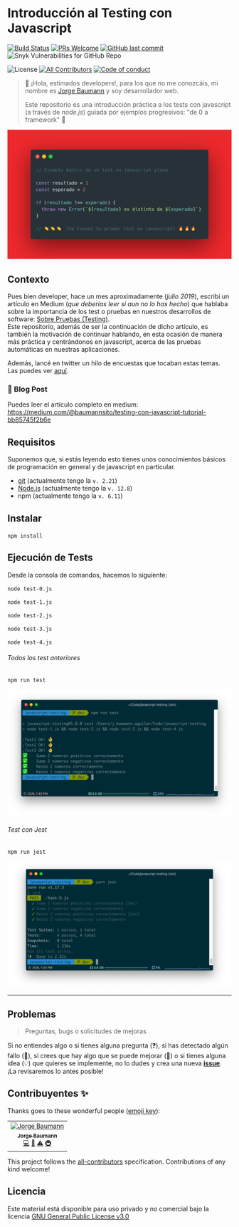 # Introducción al Testing con Javascript

[![Build Status](https://action-badges.now.sh/baumannzone/javascript-testing?action=Run%20Tests)](https://github.com/baumannzone/javascript-testing/actions)
[![PRs Welcome](https://img.shields.io/badge/PRs-welcome-brightgreen.svg?style=flat-square)](https://github.com/baumannzone/javascript-testing/pulls)
[![GitHub last commit](https://img.shields.io/github/last-commit/baumannzone/javascript-testing?style=flat-square)](https://github.com/baumannzone/javascript-testing/commits/master)
![Snyk Vulnerabilities for GitHub Repo](https://img.shields.io/snyk/vulnerabilities/github/baumannzone/javascript-testing?style=flat-square)

![License](https://img.shields.io/github/license/baumannzone/javascript-testing?color=blue&style=flat-square)
[![All Contributors](https://img.shields.io/badge/all_contributors-1-orange.svg?style=flat-square)](#contribuyentes-)
[![Code of conduct](https://img.shields.io/badge/code%20of-conduct-ff69b4.svg?style=flat-square)](https://github.com/baumannzone/javascript-testing/blob/master/CODE_OF_CONDUCT.md)
  
> 👋 ¡Hola, estimados developers!, para los que no me conozcáis, mi nombre es [Jorge Baumann](https://twitter.com/baumannzone) y soy desarrollador web.
>
> Este repositorio es una introducción práctica a los tests con javascript (a través de _node.js_) guiada por ejemplos progresivos: "de 0 a framework" 🎉

![Ejemplo test básico en javascript](./assets/ejemplo-test.png)

## Contexto
Pues bien developer, hace un mes aproximadamente (_julio 2019_), escribí un artículo en Medium (_que deberías leer si aun no lo has hecho_) que hablaba sobre la importancia de los test o pruebas en nuestros desarrollos de software: [Sobre Pruebas (Testing)](https://medium.com/@baumannsito/about-testing-304fac4034c3).  
Este repositorio, además de ser la continuación de dicho artículo, es también la motivación de continuar hablando, en esta ocasión de manera más práctica y centrándonos en javascript, acerca de las pruebas automáticas en nuestras aplicaciones.  

Además, lancé en twitter un hilo de encuestas que tocaban estas temas. Las puedes ver [aquí](https://twitter.com/baumannzone/status/1165178014579273728). 

### 📝 Blog Post 
Puedes leer el artículo completo en medium: https://medium.com/@baumannsito/testing-con-javascript-tutorial-bb85745f2b6e

## Requisitos
Suponemos que, si estás leyendo esto tienes unos conocimientos básicos de programación en general y de javascript en particular.
 
- [git](https://git-scm.com/) (actualmente tengo la `v. 2.21`)
- [Node.js](https://nodejs.org/es/) (actualmente tengo la `v. 12.8`)
- npm (actualmente tengo la `v. 6.11`)

## Instalar
`npm install`

## Ejecución de Tests
Desde la consola de comandos, hacemos lo siguiente:
 
```
node test-0.js
```
```
node test-1.js 
```
```
node test-2.js
```
```
node test-3.js
```
```
node test-4.js
```

###### Todos los test anteriores
```
npm run test
```

![Salida Tests](./assets/test-all-output.png)


###### Test con Jest
```
npm run jest
```

![Salida Jest](./assets/test-5-jest-output.png)

---

## Problemas
> Preguntas, bugs o solicitudes de mejoras 

Si no entiendes algo o si tienes alguna pregunta (❓),
si has detectado algún fallo (🐛),
si crees que hay algo que se puede mejorar (🔧)
o si tienes alguna idea (💡) que quieres se implemente, 
no lo dudes y crea una nueva **[issue](https://github.com/baumannzone/javascript-testing/issues)**.    
¡La revisaremos lo antes posible! 


## Contribuyentes ✨

Thanks goes to these wonderful people ([emoji key](https://allcontributors.org/docs/en/emoji-key)):

<!-- ALL-CONTRIBUTORS-LIST:START - Do not remove or modify this section -->
<!-- prettier-ignore -->
<table>
  <tr>
    <td align="center"><a href="https://twitter.com/baumannzone"><img src="https://avatars0.githubusercontent.com/u/5422102?v=4" width="100px;" alt="Jorge Baumann"/><br /><sub><b>Jorge Baumann</b></sub></a><br /><a href="https://github.com/baumannzone/javascript-testing/commits?author=baumannzone" title="Code">💻</a> <a href="https://github.com/baumannzone/javascript-testing/commits?author=baumannzone" title="Documentation">📖</a> <a href="https://github.com/baumannzone/javascript-testing/commits?author=baumannzone" title="Tests">⚠️</a> <a href="#infra-baumannzone" title="Infrastructure (Hosting, Build-Tools, etc)">🚇</a></td>
  </tr>
</table>

<!-- ALL-CONTRIBUTORS-LIST:END -->

This project follows the [all-contributors](https://github.com/all-contributors/all-contributors) specification. Contributions of any kind welcome!

## Licencia
Este material está disponible para uso privado y no comercial bajo la licencia [GNU General Public License v3.0](./LICENSE)
